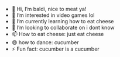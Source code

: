 - 👋 Hi, I’m baldi, nice to meat ya!
- 👀 I’m interested in video games lol
- 🌱 I’m currently learning how to eat cheese
- 💞️ I’m looking to collaborate on i dont know
- 📫 How to eat cheese: just eat cheese
- 😄 how to dance: cucumber
- ⚡ Fun fact: cucumber is a cucumber

<!---
"nothing"
--->
